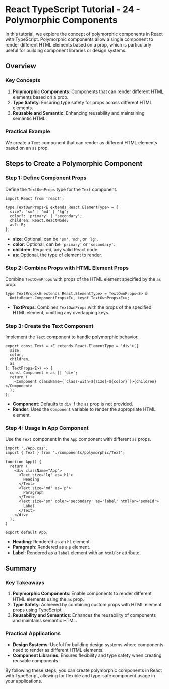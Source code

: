 # React TypeScript Tutorial - 24 - Polymorphic Components

In this tutorial, we explore the concept of polymorphic components in React with TypeScript. Polymorphic components allow a single component to render different HTML elements based on a prop, which is particularly useful for building component libraries or design systems.

## Overview

### Key Concepts
1. **Polymorphic Components**: Components that can render different HTML elements based on a prop.
2. **Type Safety**: Ensuring type safety for props across different HTML elements.
3. **Reusable and Semantic**: Enhancing reusability and maintaining semantic HTML.

### Practical Example
We create a `Text` component that can render as different HTML elements based on an `as` prop.

## Steps to Create a Polymorphic Component

### Step 1: Define Component Props

Define the `TextOwnProps` type for the `Text` component.

```tsx
import React from 'react';

type TextOwnProps<E extends React.ElementType> = {
  size?: 'sm' | 'md' | 'lg';
  color?: 'primary' | 'secondary';
  children: React.ReactNode;
  as?: E;
};
```

- **size**: Optional, can be `'sm'`, `'md'`, or `'lg'`.
- **color**: Optional, can be `'primary'` or `'secondary'`.
- **children**: Required, any valid React node.
- **as**: Optional, the type of element to render.

### Step 2: Combine Props with HTML Element Props

Combine `TextOwnProps` with props of the HTML element specified by the `as` prop.

```tsx
type TextProps<E extends React.ElementType> = TextOwnProps<E> &
  Omit<React.ComponentProps<E>, keyof TextOwnProps<E>>;
```

- **TextProps**: Combines `TextOwnProps` with the props of the specified HTML element, omitting any overlapping keys.

### Step 3: Create the Text Component

Implement the `Text` component to handle polymorphic behavior.

```tsx
export const Text = <E extends React.ElementType = 'div'>({
  size,
  color,
  children,
  as
}: TextProps<E>) => {
  const Component = as || 'div';
  return (
    <Component className={`class-with-${size}-${color}`}>{children}</Component>
  );
};
```

- **Component**: Defaults to `div` if the `as` prop is not provided.
- **Render**: Uses the `Component` variable to render the appropriate HTML element.

### Step 4: Usage in App Component

Use the `Text` component in the `App` component with different `as` props.

```tsx
import './App.css';
import { Text } from './components/polymorphic/Text';

function App() {
  return (
    <div className="App">
      <Text size='lg' as='h1'>
        Heading
      </Text>
      <Text size='md' as='p'>
        Paragraph
      </Text>
      <Text size='sm' color='secondary' as='label' htmlFor='someId'>
        Label
      </Text>
    </div>
  );
}

export default App;
```

- **Heading**: Rendered as an `h1` element.
- **Paragraph**: Rendered as a `p` element.
- **Label**: Rendered as a `label` element with an `htmlFor` attribute.

## Summary

### Key Takeaways

1. **Polymorphic Components**: Enable components to render different HTML elements using the `as` prop.
2. **Type Safety**: Achieved by combining custom props with HTML element props using TypeScript.
3. **Reusability and Semantics**: Enhances the reusability of components and maintains semantic HTML.

### Practical Applications

- **Design Systems**: Useful for building design systems where components need to render as different HTML elements.
- **Component Libraries**: Ensures flexibility and type safety when creating reusable components.

By following these steps, you can create polymorphic components in React with TypeScript, allowing for flexible and type-safe component usage in your applications.